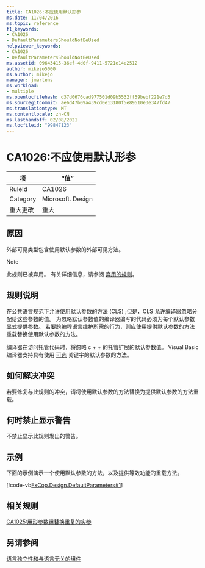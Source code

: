 ```yaml
---
title: CA1026:不应使用默认形参
ms.date: 11/04/2016
ms.topic: reference
f1_keywords:
- CA1026
- DefaultParametersShouldNotBeUsed
helpviewer_keywords:
- CA1026
- DefaultParametersShouldNotBeUsed
ms.assetid: 09643415-36ef-4d0f-9411-5721e14e2512
author: mikejo5000
ms.author: mikejo
manager: jmartens
ms.workload:
- multiple
ms.openlocfilehash: d37d0676cad977501d09b5532ff59bebf221e7d5
ms.sourcegitcommit: ae6d47b09a439cd0e13180f5e89510e3e347fd47
ms.translationtype: MT
ms.contentlocale: zh-CN
ms.lasthandoff: 02/08/2021
ms.locfileid: "99847123"
---
```

# <a name="ca1026-default-parameters-should-not-be-used"></a>CA1026:不应使用默认形参

|项|“值”|
|-|-|
|RuleId|CA1026|
|Category|Microsoft. Design|
|重大更改|重大|

## <a name="cause"></a>原因
外部可见类型包含使用默认参数的外部可见方法。

> [!NOTE]
> 此规则已被弃用。 有关详细信息，请参阅 [弃用的规则](fxcop-unported-deprecated-rules.md)。

## <a name="rule-description"></a>规则说明
在公共语言规范下允许使用默认参数的方法 (CLS) ;但是，CLS 允许编译器忽略分配给这些参数的值。 为忽略默认参数值的编译器编写的代码必须为每个默认参数显式提供参数。 若要跨编程语言维护所需的行为，则应使用提供默认参数的方法重载替换使用默认参数的方法。

编译器在访问托管代码时，将忽略 c + + 的托管扩展的默认参数值。 Visual Basic 编译器支持具有使用 [可选](/dotnet/visual-basic/language-reference/modifiers/optional) 关键字的默认参数的方法。

## <a name="how-to-fix-violations"></a>如何解决冲突
若要修复与此规则的冲突，请将使用默认参数的方法替换为提供默认参数的方法重载。

## <a name="when-to-suppress-warnings"></a>何时禁止显示警告
不禁止显示此规则发出的警告。

## <a name="example"></a>示例
下面的示例演示一个使用默认参数的方法，以及提供等效功能的重载方法。

[!code-vb[FxCop.Design.DefaultParameters#1](../code-quality/codesnippet/VisualBasic/ca1026-default-parameters-should-not-be-used_1.vb)]

## <a name="related-rules"></a>相关规则
[CA1025:用形参数组替换重复的实参](../code-quality/ca1025.md)

## <a name="see-also"></a>另请参阅
[语言独立性和与语言无关的组件](/dotnet/standard/language-independence-and-language-independent-components)
